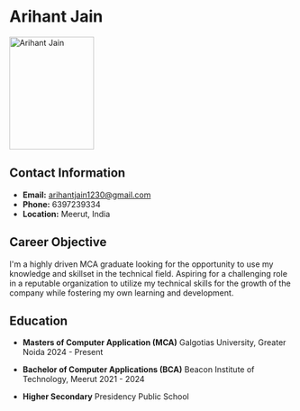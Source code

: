 # Arihant Jain

<img src="https://github.com/arihant2232/images/blob/main/WhatsApp%20Image%202025-02-19%20at%2017.08.33_d577664f.jpg" alt="Arihant Jain" style="width:150px;height:200px;"/>

## Contact Information
- **Email:** arihantjain1230@gmail.com
- **Phone:** 6397239334
- **Location:** Meerut, India

## Career Objective
I'm a highly driven MCA graduate looking for the opportunity to use my knowledge and skillset in the technical field. Aspiring for a challenging role in a reputable organization to utilize my technical skills for the growth of the company while fostering my own learning and development.

## Education
- **Masters of Computer Application (MCA)**
  Galgotias University, Greater Noida
  2024 - Present

- **Bachelor of Computer Applications (BCA)**
  Beacon Institute of Technology, Meerut
  2021 - 2024

- **Higher Secondary**
  Presidency Public School 
